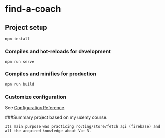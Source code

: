 # find-a-coach

## Project setup
```
npm install
```

### Compiles and hot-reloads for development
```
npm run serve
```

### Compiles and minifies for production
```
npm run build
```

### Customize configuration
See [Configuration Reference](https://cli.vuejs.org/config/).

###Summary project based on my udemy course.
```
Its main purpose was practicing routing/store/fetch api (firebase) and all the acquired knowledge about Vue 3.

